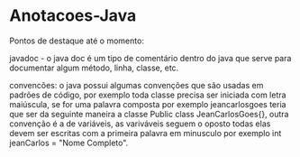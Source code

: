 # Anotacoes-Java

Pontos de destaque até o momento:

javadoc - o java doc é um tipo de comentário dentro do java que serve para documentar algum método, linha, classe, etc.

convencões: o java possui algumas convenções que são usadas em padrões de código, por exemplo toda classe precisa ser iniciada com letra maiúscula, se for uma palavra composta por exemplo jeancarlosgoes teria que ser da seguinte maneira a classe
Public class JeanCarlosGoes{}, outra convenção é a de variáveis, as variváveis seguem o oposto todas elas devem ser escritas com a primeira palavra em minusculo por exemplo int jeanCarlos = "Nome Completo". 
